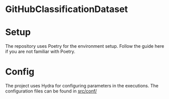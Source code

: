# GitHubClassificationDataset


# Setup

The repository uses Poetry for the environment setup. Follow the guide here if you are not familiar with Poetry.


# Config

The project uses Hydra for configuring parameters in the executions. The configuration files can be found in [src/conf/](src/conf)
